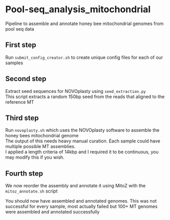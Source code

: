 # Pool-seq_analysis_mitochondrial  
Pipeline to assemble and annotate honey bee mitochondrial genomes from pool seq data  

## First step  
Run ```submit_config_creator.sh``` to create unique config files for each of our samples  

## Second step
Extract seed sequences for NOVOplasty using ```seed_extraction.py```  
This script extracts a random 150bp seed from the reads that aligned to the reference MT  

## Third step  
Run ```novoplasty.sh``` which uses the NOVOplasty software to assemble the honey bees mitochondrial genome  
The output of this needs heavy manual curation. Each sample could have multiple possible MT assemblies.  
I applied a length criteria of 14kbp and I required it to be continuous, you may modify this if you wish.  

## Fourth step 
We now reorder the assembly and annotate it using MitoZ with the ```mitoz_annotate.sh``` script  


You should now have assembled and annotated genomes. This was not successful for every sample, most actually failed but 100+ MT genomes were assembled and annotated successfully
